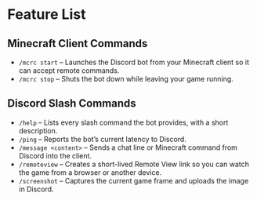 # Feature List

## Minecraft Client Commands
- `/mcrc start` – Launches the Discord bot from your Minecraft client so it can accept remote commands.
- `/mcrc stop` – Shuts the bot down while leaving your game running.

## Discord Slash Commands
- `/help` – Lists every slash command the bot provides, with a short description.
- `/ping` – Reports the bot’s current latency to Discord.
- `/message <content>` – Sends a chat line or Minecraft command from Discord into the client.
- `/remoteview` – Creates a short-lived Remote View link so you can watch the game from a browser or another device.
- `/screenshot` – Captures the current game frame and uploads the image in Discord.
